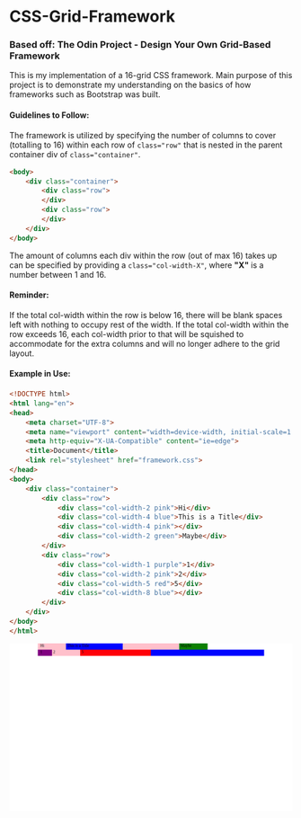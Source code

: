 # CSS-Grid-Framework

### Based off: The Odin Project - Design Your Own Grid-Based Framework

This is my implementation of a 16-grid CSS framework.
Main purpose of this project is to demonstrate my understanding on the basics of how frameworks such as Bootstrap was built.

#### Guidelines to Follow:

The framework is utilized by specifying the number of columns to cover (totalling to 16) within each row of `class="row"` that is nested in the parent container div of `class="container"`.

```html
<body>
    <div class="container">
        <div class="row">
        </div>
        <div class="row">
        </div>
    </div>
</body>
```

The amount of columns each div within the row (out of max 16) takes up can be specified by providing a `class="col-width-X"`, where **"X"** is a number between 1 and 16.


#### Reminder:
If the total col-width within the row is below 16, there will be blank spaces left with nothing to occupy rest of the width.
If the total col-width within the row exceeds 16, each col-width prior to that will be squished to accommodate for the extra columns and will no longer adhere to the grid layout.


#### Example in Use:
```html
<!DOCTYPE html>
<html lang="en">
<head>
    <meta charset="UTF-8">
    <meta name="viewport" content="width=device-width, initial-scale=1.0">
    <meta http-equiv="X-UA-Compatible" content="ie=edge">
    <title>Document</title>
    <link rel="stylesheet" href="framework.css">
</head>
<body>
    <div class="container">
        <div class="row">
            <div class="col-width-2 pink">Hi</div>
            <div class="col-width-4 blue">This is a Title</div>
            <div class="col-width-4 pink"></div>
            <div class="col-width-2 green">Maybe</div>
        </div>
        <div class="row">
            <div class="col-width-1 purple">1</div>
            <div class="col-width-2 pink">2</div>
            <div class="col-width-5 red">5</div>
            <div class="col-width-8 blue"></div>
        </div>
    </div>
</body>
</html>
```
![Example Screen](./demo-screenshot.png)